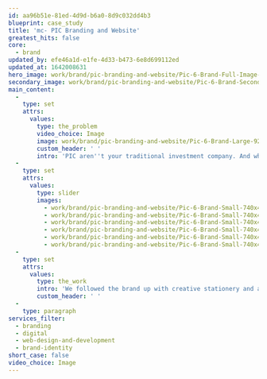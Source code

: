 ```yaml
---
id: aa96b51e-81ed-4d9d-b6a0-8d9c032dd4b3
blueprint: case_study
title: 'mc- PIC Branding and Website'
greatest_hits: false
core:
  - brand
updated_by: efe46a1d-e1fe-4d33-b473-6e8d699112ed
updated_at: 1642008631
hero_image: work/brand/pic-branding-and-website/Pic-6-Brand-Full-Image-1360x768.5.jpg
secondary_image: work/brand/pic-branding-and-website/Pic-6-Brand-Secondary-Image-896x597.jpg
main_content:
  -
    type: set
    attrs:
      values:
        type: the_problem
        video_choice: Image
        image: work/brand/pic-branding-and-website/Pic-6-Brand-Large-927x522.jpg
        custom_header: ' '
        intro: 'PIC aren''t your traditional investment company. And when you''re not traditional, you don''t want your brand to be traditional either. They came to us to find a brand that would a help them stand out and show off their values. The wordmark and structured graphic uses a geometric triangular grid to reinforce strength and reliability. The angled elements within the mark are a little nod to the idea of forward thinking. '
  -
    type: set
    attrs:
      values:
        type: slider
        images:
          - work/brand/pic-branding-and-website/Pic-6-Brand-Small-740x416.25-1.jpg
          - work/brand/pic-branding-and-website/Pic-6-Brand-Small-740x416.25-2.jpg
          - work/brand/pic-branding-and-website/Pic-6-Brand-Small-740x416.25-3.jpg
          - work/brand/pic-branding-and-website/Pic-6-Brand-Small-740x416.25-4.jpg
          - work/brand/pic-branding-and-website/Pic-6-Brand-Small-740x416.25-5.jpg
          - work/brand/pic-branding-and-website/Pic-6-Brand-Small-740x416.25-6.jpg
  -
    type: set
    attrs:
      values:
        type: the_work
        intro: 'We followed the brand up with creative stationery and a fully responsive website, which showed off PIC''s forward thinking, strong and reliable credentials. A forward thinking, strong and reliable investment company? Sounds like a safe bet to us. '
        custom_header: ' '
  -
    type: paragraph
services_filter:
  - branding
  - digital
  - web-design-and-development
  - brand-identity
short_case: false
video_choice: Image
---
```

